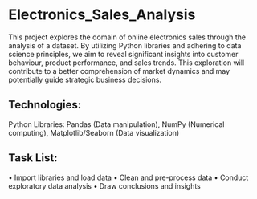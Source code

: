 # ****Electronics_Sales_Analysis****

This project explores the domain of online electronics sales through the analysis of a dataset. By utilizing Python libraries and adhering to data science principles, we aim to reveal significant insights into customer behaviour, product performance, and sales trends. This exploration will contribute to a better comprehension of market dynamics and may potentially guide strategic business decisions. 

## **Technologies**:
Python Libraries: Pandas (Data manipulation), NumPy (Numerical computing), Matplotlib/Seaborn (Data visualization)

## **Task List**:

•	  Import libraries and load data
•	  Clean and pre-process data
•	  Conduct exploratory data analysis
•	  Draw conclusions and insights



